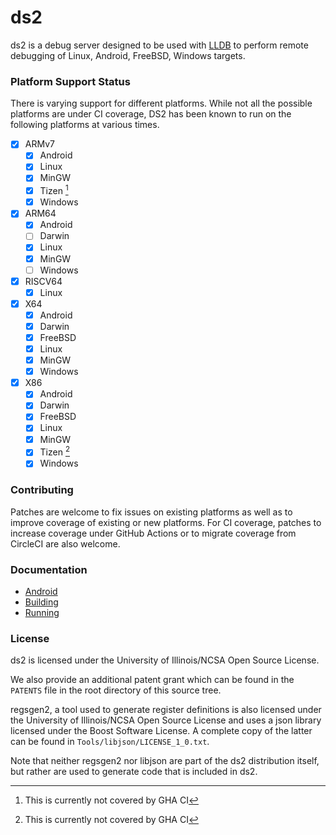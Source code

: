 # ds2

ds2 is a debug server designed to be used with [LLDB](http://lldb.llvm.org/) to
perform remote debugging of Linux, Android, FreeBSD, Windows targets.

### Platform Support Status

There is varying support for different platforms. While not all the possible
platforms are under CI coverage, DS2 has been known to run on the following
platforms at various times.

- [x] ARMv7
  - [x] Android
  - [x] Linux
  - [x] MinGW
  - [x] Tizen [^1]
  - [x] Windows

- [x] ARM64
  - [x] Android
  - [ ] Darwin
  - [x] Linux
  - [x] MinGW
  - [ ] Windows

- [x] RISCV64
  - [x] Linux

- [x] X64
  - [x] Android
  - [x] Darwin
  - [x] FreeBSD
  - [x] Linux
  - [x] MinGW
  - [x] Windows

- [x] X86
  - [x] Android
  - [x] Darwin
  - [x] FreeBSD
  - [x] Linux
  - [x] MinGW
  - [x] Tizen [^1]
  - [x] Windows

[^1]: This is currently not covered by GHA CI

### Contributing

Patches are welcome to fix issues on existing platforms as well as to improve
coverage of existing or new platforms. For CI coverage, patches to increase
coverage under GitHub Actions or to migrate coverage from CircleCI are also
welcome.

### Documentation
- [Android](Documentation/Android.md)
- [Building](Documentation/Building.md)
- [Running](Documentation/Running.md)

### License

ds2 is licensed under the University of Illinois/NCSA Open Source License.

We also provide an additional patent grant which can be found in the `PATENTS`
file in the root directory of this source tree.

regsgen2, a tool used to generate register definitions is also licensed under
the University of Illinois/NCSA Open Source License and uses a json library
licensed under the Boost Software License. A complete copy of the latter can be
found in `Tools/libjson/LICENSE_1_0.txt`.

Note that neither regsgen2 nor libjson are part of the ds2 distribution itself,
but rather are used to generate code that is included in ds2.
